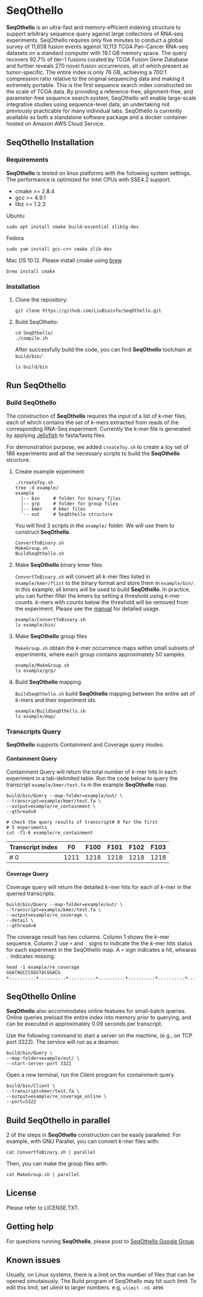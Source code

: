
# SeqOthello

__SeqOthello__ is an ultra-fast and memory-efficient indexing structure to support arbitrary sequence query against large collections of RNA-seq experiments. SeqOthello requires only five minutes to conduct a global survey of 11,658 fusion events against 10,113 TCGA Pan-Cancer RNA-seq datasets on a standard computer with 19.1 GB memory space. The query recovers 92.7% of tier-1 fusions curated by TCGA Fusion Gene Database and further reveals 270 novel fusion occurrences, all of which present as tumor-specific. The entire index is only 76 GB, achieving a 700:1 compression ratio relative to the original sequencing data and making it extremely portable. This is the first sequence search index constructed on the scale of TCGA data. By providing a reference-free, alignment-free, and parameter-free sequence search system, SeqOthello will enable large-scale integrative studies using sequence-level data, an undertaking not previously practicable for many individual labs. SeqOthello is currently available as both a standalone software package and a docker container hosted on Amazon AWS Cloud Service.


## SeqOthello Installation

### Requirements
__SeqOthello__ is tested on linux platforms with the following system settings.
 The performance is optimized for Intel CPUs with SSE4.2 support.

  * cmake >= 2.8.4
  * gcc >= 4.9.1
  * libz >= 1.2.3

Ubuntu
```
sudo apt install cmake build-essential zlib1g-dev
```
Fedora
```
sudo yum install gcc-c++ cmake zlib-dev
```

Mac OS 10.12. Please install cmake using [brew](https://brew.sh/)
```
brew install cmake
```

### Installation

1. Clone the repository:

    ```
    git clone https://github.com/LiuBioinfo/SeqOthello.git
    ```

1. Build SeqOthello:

    ```
    cd SeqOthello/
    ./compile.sh
    ```

    After successfully build the code, you can find __SeqOthello__ toolchain at ``build/bin/``.

    ```
    ls build/bin
    ```

## Run SeqOthello

### Build SeqOthello
The construction of __SeqOthello__ requires the input of a list of
k-mer files, each of which contains the set of _k_-mers extracted from
reads of the corresponding RNA-Seq experiment.
Currently the k-mer file is generated by applying [Jellyfish](https://github.com/gmarcais/Jellyfish) to fasta/fastq files.

For demonstration purpose, we added ``createToy.sh`` to create a toy set of 186 experiments and all the necessary scripts to build the __SeqOthello__ structure.

1. Create example experiment

    ```
    ./createToy.sh
    tree -d example/
    example
      |-- bin     # folder for binary files
      |-- grp     # folder for group files
      |-- kmer    # kmer files
      `-- out     # SeqOthello structure
    ```

    You will find 3 scripts in the ``example/`` folder. We will use them to
    construct __SeqOthello__.

    ```
    ConvertToBinary.sh
    MakeGroup.sh
    BuildSeqOthello.sh
    ```

1. Make __SeqOthello__ binary kmer files

    ``ConvertToBinary.sh`` will convert all _k_-mer files listed in ``example/kmer/flist`` to the binary format and store them in ``example/bin/``. In this example, all kmers will be
    used to build __SeqOthello__. In practice, you can further filter the kmers
     by setting a threshold using _k_-mer counts. _k_-mers with counts below the threshold will be removed from the experiment. Please see the [manual](manual.md)
     for detailed usage.

    ```
    example/ConvertToBinary.sh
    ls example/bin/
    ```

1. Make __SeqOthello__  group files

    ``MakeGroup.sh`` obtain the _k_-mer occurrence maps within small subsets of
    experiments, where each group contains approximately 50 samples.

    ```
    example/MakeGroup.sh
    ls example/grp/
    ```

1. Build __SeqOthello__ mapping

    ``BuildSeqOthello.sh`` build __SeqOthello__ mapping between the entire set
    of _k_-mers and their experiment ids.

    ```
    example/BuildSeqOthello.sh
    ls example/map/
    ```

### Transcripts Query

__SeqOthello__ supports Containment and Coverage query modes.

#### Containment Query

Containment Query will return the total number of _k_-mer hits in each
experiment in a tab-delimited table. Run the code below to query the
transcript ``example/kmer/test.fa`` in the example __SeqOthello__ map.

```
build/bin/Query --map-folder=example/out/ \
--transcript=example/kmer/test.fa \
--output=example/re_containment \
--qthread=8

# check the query results of transcript# 0 for the first
# 5 experiments
cut -f1-6 example/re_containment
```

|Transcript index | F0 | F100 | F101 | F102 | F103 |
|--|:--:|:--:|:--:|:--:|:--:|
|# 0|1211|1218|1218|1218|1218|


#### Coverage Query
Coverage query will return the detailed _k_-mer hits for each of _k_-mer
in the queried transcripts.

```
build/bin/Query --map-folder=example/out/ \
--transcript=example/kmer/test.fa \
--output=example/re_coverage \
--detail \
--qthread=8
```

The coverage result has two columns. Column 1 shows the _k_-mer
sequence. Column 2 use ``+`` and ``.`` signs to indicate the the _k_-mer hits status for each experiment in the
SeqOthello map. A ``+`` sign indicates a hit, whearas ``.`` indicates missing.

```
head -1 example/re_coverage
GGATAGCCCGGGTACGGACG +..........+..........+..........+..........+..........+..........+..........+....++++++++++++..........+..........+..........+..........+..........+..........+..........+..........+
```

## SeqOthello Online

__SeqOthello__ also accommodates online features for small-batch queries. Online queries preload the entire index into memory prior to querying, and can be executed in approximately 0.09 seconds per transcript.

Use the following command to start a server on the machine, (e.g., on TCP port 3322). The service will run as a deamon.

```
build/bin/Query \
--map-folder=example/out/ \
--start-server-port 3322
```

Open a new terminal, run the Client program for containment query.

```
build/bin/Client \
--transcript=kmer/test.fa \
--output=example/re_coverage_online \
--port=3322
```

## Build SeqOthello in parallel

2 of the steps in __SeqOthello__ construction can be easily paralleled.
For example, with GNU Parallel, you can convert _k_-mer files with:

```
cat ConvertToBinary.sh | parallel
```

Then, you can make the group files with:

```
cat MakeGroup.sh | parallel
```


## License
Please refer to LICENSE.TXT.


## Getting help
For questions running __SeqOthello__, please post to [SeqOthello Google Group](https://groups.google.com/forum/#!forum/seqothello)

## Known issues

Usually, on Linux systems, there is a limit on the number of files that can be opened simutaiously. The Build program of SeqOthello may hit such limit. To edit this limit, set ulimit to larger numbers. e.g,
``ulimit -nS 4096``
